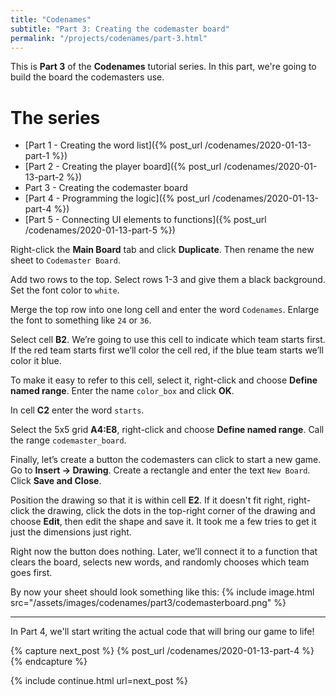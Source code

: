 ```yaml
---
title: "Codenames"
subtitle: "Part 3: Creating the codemaster board"
permalink: "/projects/codenames/part-3.html"
---
```

This is **Part 3** of the **Codenames** tutorial series. In this part, we're going to build the board the codemasters use.

# The series
* [Part 1 - Creating the word list]({% post_url /codenames/2020-01-13-part-1 %})
* [Part 2 - Creating the player board]({% post_url /codenames/2020-01-13-part-2 %})
* Part 3 - Creating the codemaster board
* [Part 4 - Programming the logic]({% post_url /codenames/2020-01-13-part-4 %})
* [Part 5 - Connecting UI elements to functions]({% post_url /codenames/2020-01-13-part-5 %})

Right-click the **Main Board** tab and click **Duplicate**. Then rename the new sheet to `Codemaster Board`.

Add two rows to the top. Select rows 1-3 and give them a black background. Set the font color to `white`.

Merge the top row into one long cell and enter the word `Codenames`. Enlarge the font to something like `24` or `36`.

Select cell **B2**. We’re going to use this cell to indicate which team starts first. If the red team starts first we’ll color the cell red, if the blue team starts we’ll color it blue. 

To make it easy to refer to this cell, select it, right-click and choose **Define named range**. Enter the name `color_box` and click **OK**.

In cell **C2** enter the word `starts`.

Select the 5x5 grid **A4:E8**, right-click and choose **Define named range**. Call the range `codemaster_board`.

Finally, let’s create a button the codemasters can click to start a new game. Go to **Insert → Drawing**. Create a rectangle and enter the text `New Board`. Click **Save and Close**. 

Position the drawing so that it is within cell **E2**. If it doesn't fit right, right-click the drawing, click the dots in the top-right corner of the drawing and choose **Edit**, then edit the shape and save it. It took me a few tries to get it just the dimensions just right. 

Right now the button does nothing. Later, we’ll connect it to a function that clears the board, selects new words, and randomly chooses which team goes first.

By now your sheet should look something like this:
{% include image.html src="/assets/images/codenames/part3/codemasterboard.png" %}

-------
In Part 4, we'll start writing the actual code that will bring our game to life!

{% capture next_post %}
    {% post_url /codenames/2020-01-13-part-4 %}
{% endcapture %}

{% include continue.html url=next_post %}